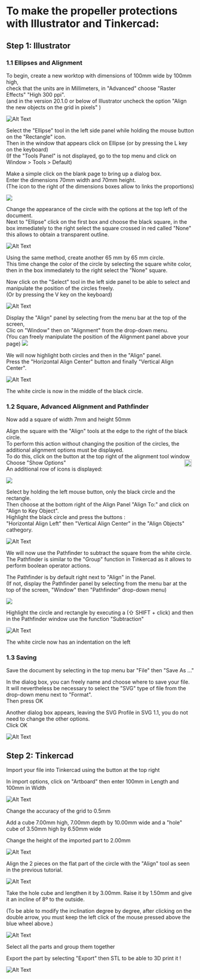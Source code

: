 # To make the propeller protections with Illustrator and Tinkercad:

## Step 1: Illustrator

### 1.1 Ellipses and Alignment

To begin, create a new worktop with dimensions of 100mm wide by 100mm high,  
check that the units are in Millimeters, in "Advanced" choose "Raster Effects" "High 300 ppi".  
(and in the version 20.1.0 or below of Illustrator uncheck the option "Align the new objects on the grid in pixels" )

![Alt Text](Gifs2/05.gif)

Select the "Ellipse" tool in the left side panel while holding the mouse button on the "Rectangle" icon.  
Then in the window that appears click on Ellipse (or by pressing the L key on the keyboard)  
(If the "Tools Panel" is not displayed, go to the top menu and click on Window > Tools > Default)
  
Make a simple click on the blank page to bring up a dialog box.  
Enter the dimensions 70mm width and 70mm height.  
(The icon to the right of the dimensions boxes allow to links the proportions)

<img src="Gifs2/Ellipse_Box.png">

Change the appearance of the circle with the options at the top left of the document.  
Next to "Ellipse" click on the first box and choose the black square, in the box immediately to the right select the square crossed in red called "None" this allows to obtain a transparent outline.

![Alt Text](Gifs2/06.gif)

Using the same method, create another 65 mm by 65 mm circle.  
This time change the color of the circle by selecting the square white color, then in the box immediately to the right select the "None" square.

Now click on the "Select" tool in the left side panel to be able to select and manipulate the position of the circles freely.  
(Or by pressing the V key on the keyboard)

![Alt Text](Gifs2/07.gif)

Display the "Align" panel by selecting from the menu bar at the top of the screen,  
Clic on "Window" then on "Alignment" from the drop-down menu.  
(You can freely manipulate the position of the Alignment panel above your page)
<img src="Gifs2/Alignement_Simple_Box.png">

We will now highlight both circles and then in the "Align" panel.  
Press the "Horizontal Align Center" button and finally "Vertical Align Center".

![Alt Text](Gifs2/08.gif)

The white circle is now in the middle of the black circle.

### 1.2 Square, Advanced Alignment and Pathfinder

Now add a square of width 7mm and height 50mm

Align the square with the "Align" tools at the edge to the right of the black circle.  
To perform this action without changing the position of the circles, the additional alignment options must be displayed.  
To do this, click on the button at the top right of the alignment tool window <img src="Gifs2/Options.svg" style="float : right;margin-right: 7px;" width="20" height="20">
Choose "Show Options"  
An additional row of icons is displayed:

<img src="Gifs2/Alignement_Box.png">

Select by holding the left mouse button, only the black circle and the rectangle.  
Then choose at the bottom right of the Align Panel "Align To:" and click on "Align to Key Object".  
Highlight the black circle and press the buttons :  
"Horizontal Align Left" then "Vertical Align Center" in the "Align Objects" cathegory.

![Alt Text](Gifs2/09.gif)

We will now use the Pathfinder to subtract the square from the white circle.  
The Pathfinder is similar to the "Group" function in Tinkercad as it allows to perform boolean operator actions.

The Pathfinder is by default right next to "Align" in the Panel.  
(If not, display the Pathfinder panel by selecting from the menu bar at the top of the screen,
"Window" then "Pathfinder" drop-down menu)

<img src="Gifs2/Pathfinder_box.png">

Highlight the circle and rectangle by executing a (⇧ SHIFT + click) and then in the Pathfinder window use the function "Subtraction"

![Alt Text](Gifs2/10.gif)

The white circle now has an indentation on the left

### 1.3 Saving

Save the document by selecting in the top menu bar "File" then "Save As ..."

In the dialog box, you can freely name and choose where to save your file.  
It will nevertheless be necessary to select the "SVG" type of file from the drop-down menu next to "Format".  
Then press OK

Another dialog box appears, leaving the SVG Profile in SVG 1.1, you do not need to change the other options.  
Click OK

![Alt Text](Gifs2/11.gif)

## Step 2: Tinkercad

Import your file into Tinkercad using the button at the top right

In import options, click on "Artboard" then enter 100mm in Length and 100mm in Width

![Alt Text](Gifs2/12.gif)

Change the accuracy of the grid to 0.5mm

Add a cube 7.00mm high, 7.00mm depth by 10.00mm wide and a "hole" cube of 3.50mm high by 6.50mm wide

Change the height of the imported part to 2.00mm

![Alt Text](Gifs2/13.gif)

Align the 2 pieces on the flat part of the circle with the "Align" tool as seen in the previous tutorial.

![Alt Text](Gifs2/14.gif)

Take the hole cube and lengthen it by 3.00mm.
Raise it by 1.50mm and give it an incline of 8º to the outside.

(To be able to modify the inclination degree by degree, after clicking on the double arrow, you must keep the left click of the mouse pressed above the blue wheel above.)

![Alt Text](Gifs2/15.gif)

Select all the parts and group them together

Export the part by selecting "Export" then STL to be able to 3D print it !

![Alt Text](Gifs2/16.gif)

